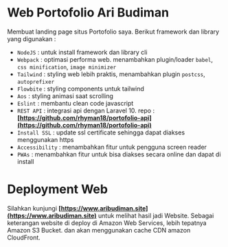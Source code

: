 # Web Portofolio Ari Budiman

Membuat landing page situs Portofolio saya. Berikut framework dan library yang digunakan :

- `NodeJS` : untuk install framework dan library cli
- `Webpack` : optimasi performa web. menambahkan plugin/loader `babel`, `css minification`, `image minimizer`
- `Tailwind` : styling web lebih praktis, menambahkan plugin `postcss`, `autoprefixer`
- `Flowbite` : styling components untuk tailwind
- `Aos` : styling animasi saat scrolling
- `Eslint` : membantu clean code javascript
- `REST API` : integrasi api dengan Laravel 10. repo : **[https://github.com/rhyman18/portofolio-api](https://github.com/rhyman18/portofolio-api)**
- `Install SSL` : update ssl certificate sehingga dapat diakses menggunakan https
- `Accessibility` : menambahkan fitur untuk pengguna screen reader
- `PWAs` : menambahkan fitur untuk bisa diakses secara online dan dapat di install

# Deployment Web

Silahkan kunjungi **[https://www.aribudiman.site](https://www.aribudiman.site)** untuk melihat hasil jadi Website. Sebagai keterangan website di deploy di Amazon Web Services, lebih tepatnya Amazon S3 Bucket. dan akan menggunakan cache CDN amazon CloudFront.
